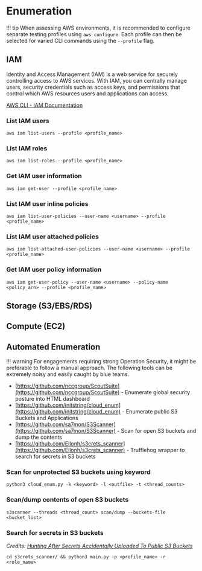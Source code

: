 # Enumeration

!!! tip 
    When assessing AWS environments, it is recommended to configure separate testing profiles using `aws configure`.
    Each profile can then be selected for varied CLI commands using the `--profile` flag.

## IAM

Identity and Access Management (IAM) is a web service for securely controlling access to AWS services. With IAM, you can centrally manage users, security credentials such as access keys, and permissions that control which AWS resources users and applications can access.

[AWS CLI - IAM Documentation](https://awscli.amazonaws.com/v2/documentation/api/latest/reference/iam/index.html#cli-aws-iam)

### List IAM users
```
aws iam list-users --profile <profile_name>
```

### List IAM roles
```
aws iam list-roles --profile <profile_name>
```
### Get IAM user information 
```
aws iam get-user --profile <profile_name>
```

### List IAM user inline policies
```
aws iam list-user-policies --user-name <username> --profile <profile_name>
```

### List IAM user attached policies
```
aws iam list-attached-user-policies --user-name <username> --profile <profile_name>
```

### Get IAM user policy information
```
aws iam get-user-policy --user-name <username> --policy-name <policy_arn> --profile <profile_name>
```

## Storage (S3/EBS/RDS)

## Compute (EC2)

## Automated Enumeration

!!! warning
    For engagements requiring strong Operation Security, it might be preferable to follow a manual approach. The following tools can be extremely noisy and easily caught by blue teams.

* [https://github.com/nccgroup/ScoutSuite](https://github.com/nccgroup/ScoutSuite) - Enumerate global security posture into HTML dashboard
* [https://github.com/initstring/cloud_enum](https://github.com/initstring/cloud_enum) - Enumerate public S3 Buckets and Applications
* [https://github.com/sa7mon/S3Scanner](https://github.com/sa7mon/S3Scanner) - Scan for open S3 buckets and dump the contents
* [https://github.com/Eilonh/s3crets_scanner](https://github.com/Eilonh/s3crets_scanner) - Trufflehog wrapper to search for secrets in S3 buckets

### Scan for unprotected S3 buckets using keyword
```
python3 cloud_enum.py -k <keyword> -l <outfile> -t <thread_counts>
```

### Scan/dump contents of open S3 buckets
```
s3scanner --threads <thread_count> scan/dump --buckets-file <bucket_list>
```

### Search for secrets in S3 buckets
*Credits: [Hunting After Secrets Accidentally Uploaded To Public S3 Buckets](https://medium.com/@hareleilon/hunting-after-secrets-accidentally-uploaded-to-public-s3-buckets-7e5bbbb80097)*
```
cd s3crets_scanner/ && python3 main.py -p <profile_name> -r <role_name>
```